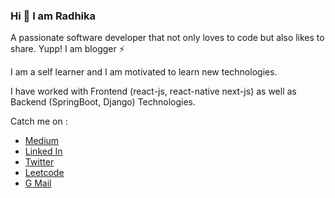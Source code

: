 ### Hi :wave: I am Radhika 

 A passionate software developer that not only loves to code but also likes to share. Yupp! I am blogger :zap:
 
 I am a self learner and I am motivated to learn new technologies. 
 
 I have worked with Frontend (react-js, react-native next-js) as well as Backend (SpringBoot, Django) Technologies. 
 
 Catch me on :
 * [Medium](https://shethradhika9.medium.com/)
 * [Linked In](https://www.linkedin.com/in/radhikasheth/)
 * [Twitter](https://twitter.com/RadhikaSheth8)
 * [Leetcode](https://leetcode.com/shethradhika9/)
 * [G Mail](mailto:shethradhika9@gmail.com)
